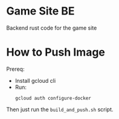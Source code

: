 # Game Site BE

Backend rust code for the game site

# How to Push Image

Prereq:

- Install gcloud cli
- Run:
  ```
  gcloud auth configure-docker
  ```

Then just run the `build_and_push.sh` script.
